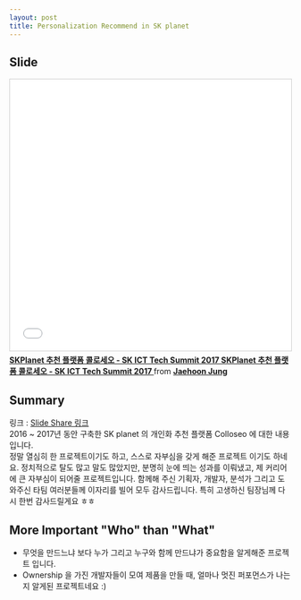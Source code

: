 ```yaml
---
layout: post
title: Personalization Recommend in SK planet
---
```


## Slide
<iframe src="//www.slideshare.net/slideshow/embed_code/key/lF7fii80fQoC5M" width="595" height="485" frameborder="0" marginwidth="0" marginheight="0" scrolling="no" style="border:1px solid #CCC; border-width:1px; margin-bottom:5px; max-width: 100%;" allowfullscreen> </iframe> <div style="margin-bottom:5px"> <strong> <a href="//www.slideshare.net/JaehoonJung/skplanet-sk-ict-tech-summit-2017-skplanet-sk-ict-tech-summit-2017" title="SKPlanet 추천 플랫폼 콜로세오 - SK ICT Tech Summit 2017 SKPlanet 추천 플랫폼 콜로세오 - SK ICT Tech Summit 2017 " target="_blank">SKPlanet 추천 플랫폼 콜로세오 - SK ICT Tech Summit 2017 SKPlanet 추천 플랫폼 콜로세오 - SK ICT Tech Summit 2017 </a> </strong> from <strong><a href="https://www.slideshare.net/JaehoonJung" target="_blank">Jaehoon Jung</a></strong> </div>

## Summary
링크 : [Slide Share 링크](https://www.slideshare.net/JaehoonJung/sk-ict-tech-summit-2017-sk-planet?ref=https://readme.skplanet.com/?p=13903)
<br/>
2016 ~ 2017년 동안 구축한 SK planet 의 개인화 추천 플랫폼 Colloseo 에 대한 내용입니다.
<br/>
정말 열심히 한 프로젝트이기도 하고, 스스로 자부심을 갖게 해준 프로젝트 이기도 하네요. 정치적으로 탈도 많고 말도 많았지만, 분명히 눈에 띄는 성과를 이뤄냈고, 제 커리어에 큰 자부심이 되어줄 프로젝트입니다. 함께해 주신 기획자, 개발자, 분석가 그리고 도와주신 타팀 여러분들께 이자리를 빌어 모두 감사드립니다. 특히 고생하신 팀장님께 다시 한번 감사드릴게요 ㅎㅎ


## More Important "Who" than "What"
 - 무엇을 만드느냐 보다 누가 그리고 누구와 함께 만드냐가 중요함을 알게해준 프로젝트 입니다. <br/>
 - Ownership 을 가진 개발자들이 모여 제품을 만들 때, 얼마나 멋진 퍼포먼스가 나는지 알게된 프로젝트네요 :) <br/>

